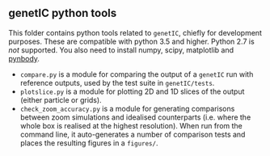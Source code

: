 genetIC python tools
--------------------

This folder contains python tools related to `genetIC`, chiefly for development purposes. These are compatible with python 3.5 and higher. Python 2.7 is _not_ supported.
You also need to install numpy, scipy, matplotlib and [pynbody](http://pynbody.github.io/pynbody/).

* `compare.py` is a module for comparing the output of a `genetIC` run with reference outputs, used by the test suite in `genetIC/tests`.
* `plotslice.py` is a module for plotting 2D and 1D slices of the output (either particle or grids).
* `check_zoom_accuracy.py` is a module for generating comparisons between zoom simulations and idealised counterparts (i.e. where the whole box is realised at the highest resolution). When run from the command line, it auto-generates a number of comparison tests and places the resulting figures in a `figures/`.


